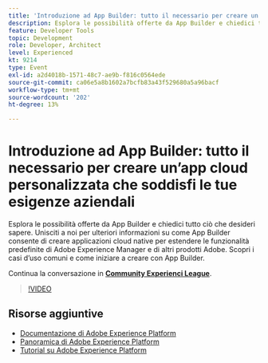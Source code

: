 ```yaml
---
title: 'Introduzione ad App Builder: tutto il necessario per creare un’app cloud personalizzata che soddisfi le tue esigenze aziendali'
description: Esplora le possibilità offerte da App Builder e chiedici tutto ciò che desideri sapere. Unisciti a noi per ulteriori informazioni su come App Builder consente di creare applicazioni cloud native per estendere le funzionalità predefinite di Adobe Experience Manager e di altri prodotti Adobe. Scopri i casi d’uso comuni e come iniziare a creare con App Builder.
feature: Developer Tools
topic: Development
role: Developer, Architect
level: Experienced
kt: 9214
type: Event
exl-id: a2d4018b-1571-48c7-ae9b-f816c0564ede
source-git-commit: ca06e5a8b1602a7bcfb83a43f529680a5a96bacf
workflow-type: tm+mt
source-wordcount: '202'
ht-degree: 13%

---
```


# Introduzione ad App Builder: tutto il necessario per creare un’app cloud personalizzata che soddisfi le tue esigenze aziendali

Esplora le possibilità offerte da App Builder e chiedici tutto ciò che desideri sapere. Unisciti a noi per ulteriori informazioni su come App Builder consente di creare applicazioni cloud native per estendere le funzionalità predefinite di Adobe Experience Manager e di altri prodotti Adobe. Scopri i casi d’uso comuni e come iniziare a creare con App Builder.

Continua la conversazione in **[Community Experienci League](https://adobe.ly/3AYeJlv)**.

>[!VIDEO](https://video.tv.adobe.com/v/337767/?quality=12&learn=on&hidetitle=true)

## Risorse aggiuntive

- [Documentazione di Adobe Experience Platform](https://experienceleague.adobe.com/docs/experience-platform.html)
- [Panoramica di Adobe Experience Platform](https://experienceleague.adobe.com/docs/experience-platform/landing/home.html?lang=it)
- [Tutorial su Adobe Experience Platform](https://experienceleague.adobe.com/docs/platform-learn/tutorials/overview.html?lang=it)
